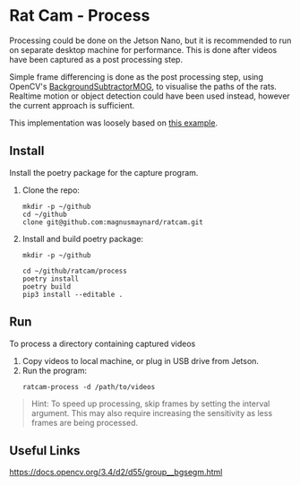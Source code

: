# Rat Cam - Process
Processing could be done on the Jetson Nano, but it is recommended to run on separate desktop machine for performance. This is done after videos have been captured as a post processing step.

Simple frame differencing is done as the post processing step, using OpenCV's [BackgroundSubtractorMOG](https://docs.opencv.org/3.4/d6/da7/classcv_1_1bgsegm_1_1BackgroundSubtractorMOG.html), to visualise the paths of the rats. Realtime motion or object detection could have been used instead, however the current approach is sufficient.

This implementation was loosely based on [this example](
https://github.com/robertosannazzaro/motion-heatmap-opencv/blob/master/motion_heatmap.py).

## Install
Install the poetry package for the capture program.

1. Clone the repo:
    ```
    mkdir -p ~/github
    cd ~/github
    clone git@github.com:magnusmaynard/ratcam.git
    ```
2. Install and build poetry package:
    ```
    mkdir -p ~/github

    cd ~/github/ratcam/process
    poetry install
    poetry build
    pip3 install --editable .
    ```

## Run
To process a directory containing captured videos

1. Copy videos to local machine, or plug in USB drive from Jetson.
2. Run the program:
    ```
    ratcam-process -d /path/to/videos
    ```

> Hint: To speed up processing, skip frames by setting the interval argument. This may also require increasing the sensitivity as less frames are being processed.

## Useful Links
https://docs.opencv.org/3.4/d2/d55/group__bgsegm.html

